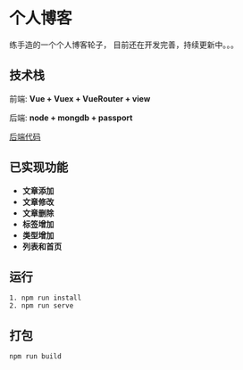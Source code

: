 # 个人博客
练手造的一个个人博客轮子，
目前还在开发完善，持续更新中。。。

## 技术栈
前端: **Vue + Vuex + VueRouter + view**

后端: **node + mongdb + passport**

[后端代码](https://github.com/nativejie/vue-blog-server)

## 已实现功能
+ **文章添加**
+ **文章修改**
+ **文章删除**
+ **标签增加**
+ **类型增加**
+ **列表和首页**


## 运行
```node
1. npm run install
2. npm run serve
```
## 打包
```node
npm run build
```



